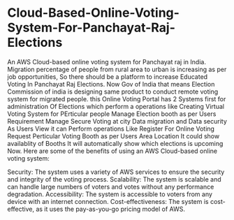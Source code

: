 # Cloud-Based-Online-Voting-System-For-Panchayat-Raj-Elections
An AWS Cloud-based online voting system for Panchayat raj in India. Migration percentage of people from rural area to urban is increasing as per job opportunities, So there should be a platform to increase Educated Voting In Panchayat Raj Elections.
Now Gov of India that means Election Commission of india is designing same product to conduct remote voting system for migrated people.
this Online Voting Portal has 2 Systems first for administration Of Elections which perform a operations like 
Creating Virtual Voting System for PErticular people 
Manage Election booth as per Users Requirement 
Manage Secure Voting at city 
Data migration and Data security 
As Users View it can Perform operations Like 
Register For Online Voting 
Request Perticular Voting Booth as per Users Area Location 
It could show availablity of Booths 
It will automatically show which elections is upcoming Now.
Here are some of the benefits of using an AWS Cloud-based online voting system:

Security: The system uses a variety of AWS services to ensure the security and integrity of the voting process.
Scalability: The system is scalable and can handle large numbers of voters and votes without any performance degradation.
Accessibility: The system is accessible to voters from any device with an internet connection.
Cost-effectiveness: The system is cost-effective, as it uses the pay-as-you-go pricing model of AWS.
